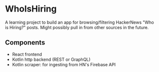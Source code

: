 # WhoIsHiring

A learning project to build an app for browsing/filtering HackerNews "Who is Hiring?" posts. Might possibly pull in from other sources in the future.

## Components

- React frontend
- Kotlin http backend (REST or GraphQL)
- Kotlin scraper: for ingesting from HN's Firebase API

